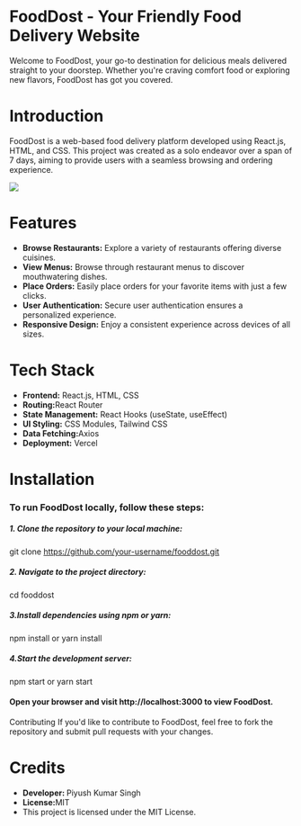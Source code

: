 
<h1>FoodDost - Your Friendly Food Delivery Website</h1>
<p>Welcome to FoodDost, your go-to destination for delicious meals delivered straight to your doorstep. Whether you're craving comfort food or exploring new flavors, FoodDost has got you covered.</p>

<h1>Introduction</h1>
<p>FoodDost is a web-based food delivery platform developed using React.js, HTML, and CSS. This project was created as a solo endeavor over a span of 7 days, aiming to provide users with a seamless browsing and ordering experience.</p>
 <img src="![Untitled](https://github.com/piyush2205/FoodDost/assets/106039415/4aedd163-348b-4532-8f17-d13a141a39fd)" />
<!--  <img src="![New Website Blue Mockup Instagram - Laptop](https://github.com/piyush2205/FoodDost/assets/106039415/8acbc9cf-1fdf-41e3-8ae3-b248cf99f536)"/> -->
<h1>Features</h1>
<ul>
<li><b>Browse Restaurants:</b> Explore a variety of restaurants offering diverse cuisines.</li>
  
<li> <b>View Menus:</b> Browse through restaurant menus to discover mouthwatering dishes.</li>

<li> <b>Place Orders:</b> Easily place orders for your favorite items with just a few clicks.</li>

<li> <b>User Authentication:</b> Secure user authentication ensures a personalized experience.</li>

<li> <b>Responsive Design:</b> Enjoy a consistent experience across devices of all sizes.</li>


</ul>

<h1>
Tech Stack</h1>
<ul>
<li><b>Frontend:</b> React.js, HTML, CSS</li>
  
<li> <b>Routing:</b>React Router</li>

<li> <b>State Management:</b> React Hooks (useState, useEffect)</li>

<li> <b>UI Styling:</b> CSS Modules, Tailwind CSS </li>

<li> <b>Data Fetching:</b>Axios </li>

<li> <b>Deployment:</b> Vercel</li>
</ul>

<h1>Installation</h1>
<h3>To run FoodDost locally, follow these steps:</h3>

<h5>1. Clone the repository to your local machine:</h5>

git clone https://github.com/your-username/fooddost.git

<h5>2. Navigate to the project directory:</h5>

cd fooddost

<h5>3.Install dependencies using npm or yarn:</h5>
npm install
or
yarn install

<h5>4.Start the development server:</h5>

npm start
or
yarn start

<h4>Open your browser and visit http://localhost:3000 to view FoodDost.</h4>

Contributing
If you'd like to contribute to FoodDost, feel free to fork the repository and submit pull requests with your changes.

<h1>Credits</h1>
<ul>
<li><b>Developer: </b> Piyush Kumar Singh</li>
  
<li> <b>License:</b>MIT</li>

<li>This project is licensed under the MIT License.</li>
</ul>


